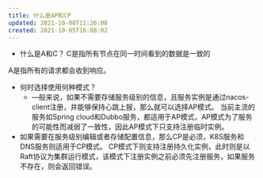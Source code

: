 ```yaml
---
title: 什么是AP和CP
updated: 2021-10-08T11:26:08
created: 2021-10-05T16:08:02
---
```


- 什么是A和C？
C是指所有节点在同一时间看到的数据是一致的

A是指所有的请求都会收到响应。
- 何时选择使用何种模式？
  - —般来说，如果不需要存储服务级别的信息，且服务实例是通过nacos-client注册，并能够保持心跳上报，那么就可以选择AP模式。
当前主流的服务如Spring cloud和Dubbo服务，都适用于AP模式，AP模式为了服务的可能性而减弱了一致性，因此AP模式下只支持注册临时实例。
- 如果需要在服务级别编辑或者存储配置信息，那么CP是必须，K8S服务和DNS服务则适用于CP模式。
CP模式下则支持注册持久化实例，此时则是以Raft协议为集群运行模式，该模式下注册实例之前必须先注册服务，如果服务不存在，则会返回错误。
